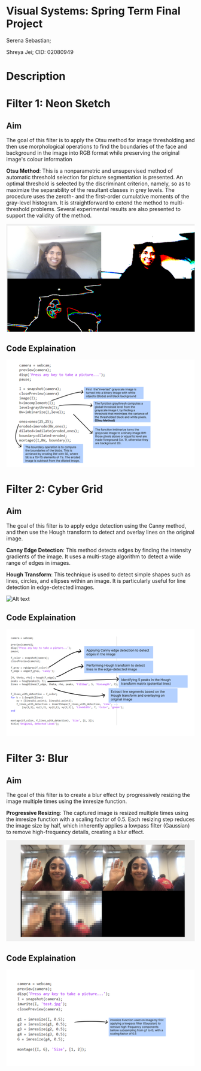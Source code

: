 # Visual Systems: Spring Term Final Project  
Serena Sebastian; 

Shreya Jei; CID: 02080949

# Description



# Filter 1: Neon Sketch
## Aim
The goal of this filter is to apply the Otsu method for image thresholding and then use morphological operations to find the boundaries of the face and background in the image into RGB format while preserving the original image's colour information

**Otsu Method**: This is a nonparametric and unsupervised method of automatic threshold selection for picture segmentation is presented. An optimal threshold is selected by the discriminant criterion, namely, so as to maximize the separability of the resultant classes in grey levels. The procedure uses the zeroth- and the first-order cumulative moments of the gray-level histogram. It is straightforward to extend the method to multi-threshold problems. Several experimental results are also presented to support the validity of the method.

![Alt text](https://github.com/shreyajei/Visual-Systems/blob/main/neon_lines.png)

## Code Explaination
![Alt text](https://github.com/shreyajei/Visual-Systems/blob/main/neonfilter_code.png)

# Filter 2: Cyber Grid
## Aim
The goal of this filter is to apply edge detection using the Canny method, and then use the Hough transform to detect and overlay lines on the original image.

**Canny Edge Detection**: This method detects edges by finding the intensity gradients of the image. It uses a multi-stage algorithm to detect a wide range of edges in images.

**Hough Transform**: This technique is used to detect simple shapes such as lines, circles, and ellipses within an image. It is particularly useful for line detection in edge-detected images.

![Alt text](https://github.com/shreyajei/Visual-Systems/blob/main/edge_detection.png)

## Code Explaination
![Alt text](https://github.com/shreyajei/Visual-Systems/blob/main/houghtrasform_code.png)

# Filter 3: Blur
## Aim 
The goal of this filter is to create a blur effect by progressively resizing the image multiple times using the imresize function. 

**Progressive Resizing**: The captured image is resized multiple times using the imresize function with a scaling factor of 0.5. Each resizing step reduces the image size by half, which inherently applies a lowpass filter (Gaussian) to remove high-frequency details, creating a blur effect.

![Alt text](https://github.com/shreyajei/Visual-Systems/blob/main/blur.png)

## Code Explaination
![Alt text](https://github.com/shreyajei/Visual-Systems/blob/main/code_blur.png)





